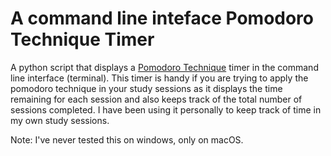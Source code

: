 # A command line inteface Pomodoro Technique Timer

A python script that displays a [Pomodoro Technique](https://en.wikipedia.org/wiki/Pomodoro_Technique) timer in the command line interface (terminal).
This timer is handy if you are trying to apply the pomodoro technique in your study sessions as it displays the time remaining for each session and also keeps track of the total number of sessions completed.
I have been using it personally to keep track of time in my own study sessions.

Note: I've never tested this on windows, only on macOS.
